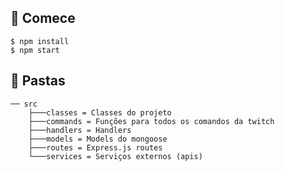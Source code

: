 ## 🏁 Comece

```shell
$ npm install
$ npm start
```

## 📂 Pastas

```
── src
    ├───classes = Classes do projeto
    ├───commands = Funções para todos os comandos da twitch
    ├───handlers = Handlers
    ├───models = Models do mongoose
    ├───routes = Express.js routes
    └───services = Serviços externos (apis)
```

#